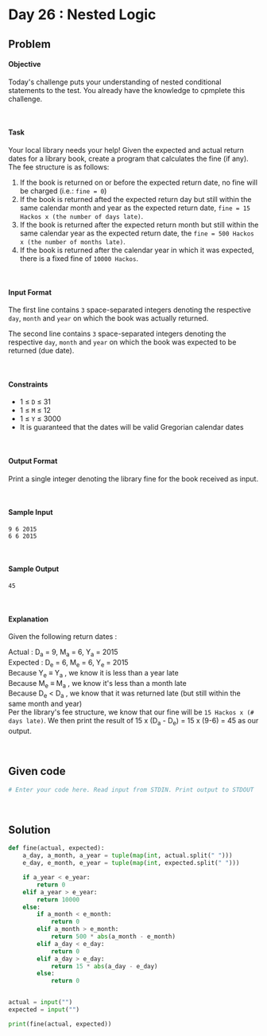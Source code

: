 # Day 26 : Nested Logic
## Problem
#### Objective

Today's challenge puts your understanding of nested conditional statements to the test. You already have the knowledge to cpmplete this challenge.

<br>

#### Task

Your local library needs your help! Given the expected and actual return dates for a library book, create a program that calculates the fine (if any). The fee structure is as follows:

1. If the book is returned on or before the expected return date, no fine will be charged (i.e.: `fine = 0`)
2. If the book is returned afted the expected return day but still within the same calendar month and year as the expected return date, `fine = 15 Hackos x (the number of days late)`.
3. If the book is returned after the expected return month but still within the same calendar year as the expected return date, the `fine = 500 Hackos x (the number of months late)`.
4. If the book is returned after the calendar year in which it was expected, there is a fixed fine of `10000 Hackos`.

<br>

#### Input Format

The first line contains `3` space-separated integers denoting the respective `day`, `month` and `year` on which the book was actually returned.

The second line contains `3` space-separated integers denoting the respective `day`, `month` and `year` on which the book was expected to be returned (due date).

<br>

#### Constraints

* 1 ≤ `D` ≤ 31
* 1 ≤ `M` ≤ 12
* 1 ≤ `Y` ≤ 3000
* It is guaranteed that the dates will be valid Gregorian calendar dates

<br>

#### Output Format

Print a single integer denoting the library fine for the book received as input.

<br>

#### Sample Input


```
9 6 2015
6 6 2015
```

<br>

#### Sample Output


```
45
```

<br>

#### Explanation

Given the following return dates :

Actual : D<sub>a</sub> = 9, M<sub>a</sub> = 6, Y<sub>a</sub> = 2015 <br>
Expected : D<sub>e</sub> = 6, M<sub>e</sub> = 6, Y<sub>e</sub> = 2015 <br>
Because Y<sub>e</sub> ≡ Y<sub>a</sub> , we know it is less than a year late <br>
Because M<sub>e</sub> ≡ M<sub>a</sub> , we know it's less than a month late <br>
Because D<sub>e</sub> < D<sub>a</sub> , we know that it was returned late (but still within the same month and year) <br>
Per the library's fee structure, we know that our fine will be `15 Hackos x (# days late)`. We then print the result of 15 x (D<sub>a</sub> - D<sub>e</sub>) = 15 x (9-6) = 45 as our output.

<br>

## Given code

```python
# Enter your code here. Read input from STDIN. Print output to STDOUT
```


<br>

## Solution


```python
def fine(actual, expected):
    a_day, a_month, a_year = tuple(map(int, actual.split(" ")))
    e_day, e_month, e_year = tuple(map(int, expected.split(" ")))

    if a_year < e_year:
        return 0
    elif a_year > e_year:
        return 10000
    else:
        if a_month < e_month:
            return 0
        elif a_month > e_month:
            return 500 * abs(a_month - e_month)
        elif a_day < e_day:
            return 0
        elif a_day > e_day:
            return 15 * abs(a_day - e_day)
        else:
            return 0


actual = input("")
expected = input("")

print(fine(actual, expected))
```
